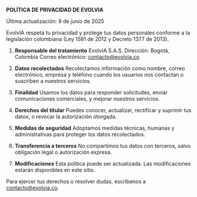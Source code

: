
**POLÍTICA DE PRIVACIDAD DE EVOLVIA**

Última actualización: 9 de junio de 2025

EvolvIA respeta tu privacidad y protege tus datos personales conforme a la legislación colombiana (Ley 1581 de 2012 y Decreto 1377 de 2013).

1. **Responsable del tratamiento**
EvolvIA S.A.S.
Dirección: Bogotá, Colombia
Correo electrónico: contacto@evolvia.co

2. **Datos recolectados**
Recolectamos información como nombre, correo electrónico, empresa y teléfono cuando los usuarios nos contactan o suscriben a nuestros servicios.

3. **Finalidad**
Usamos los datos para responder solicitudes, enviar comunicaciones comerciales, y mejorar nuestros servicios.

4. **Derechos del titular**
Puedes conocer, actualizar, rectificar y suprimir tus datos, o revocar la autorización otorgada.

5. **Medidas de seguridad**
Adoptamos medidas técnicas, humanas y administrativas para proteger los datos recolectados.

6. **Transferencia a terceros**
No compartimos tus datos con terceros, salvo obligación legal o autorización expresa.

7. **Modificaciones**
Esta política puede ser actualizada. Las modificaciones estarán disponibles en este sitio.

Para ejercer tus derechos o resolver dudas, escríbenos a contacto@evolvia.co.
